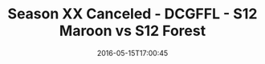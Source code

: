 ---
title: Season XX Canceled - DCGFFL - S12 Maroon vs S12 Forest
teams-score:
- team: _teams/s12-maroon.md
  score:
- team: _teams/s12-forest.md
  score: 38
mvp: ''
game-ball: ''
sportsperson: ''
season: 12
week: 9
date: '2016-05-15T17:00:45'
pageid: season-12-playoffs-may-15-2016-4180-vs-4179
---